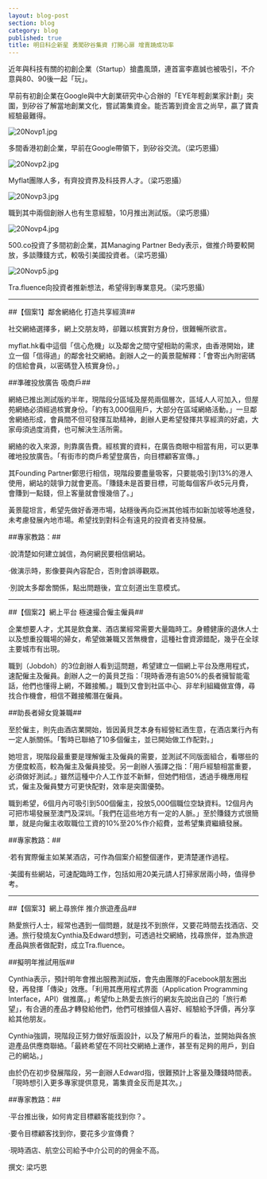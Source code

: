 ```yaml
---
layout: blog-post
section: blog
category: blog
published: true
title: 明日科企新星 勇闖矽谷集資 打開心扉 增賣蹺成功率
---
```

近年與科技有關的初創企業（Startup）搶盡風頭，連首富李嘉誠也被吸引，不介意與80、90後一起「玩」。

早前有初創企業在Google與中大創業研究中心合辦的「EYE年輕創業家計劃」突圍，到矽谷了解當地創業文化，嘗試籌集資金。能否籌到資金言之尚早，贏了寶貴經驗最難得。

![20Novp1.jpg]({{site.baseurl}}/media/20Novp1.jpg)

多間香港初創企業，早前在Google帶領下，到矽谷交流。（梁巧恩攝）

![20Novp2.jpg]({{site.baseurl}}/media/20Novp2.jpg)

Myflat團隊人多，有齊投資界及科技界人才。（梁巧恩攝）

![20Novp3.jpg]({{site.baseurl}}/media/20Novp3.jpg)

職到其中兩個創辦人也有生意經驗，10月推出測試版。（梁巧恩攝）

![20Novp4.jpg]({{site.baseurl}}/media/20Novp4.jpg)

500.co投資了多間初創企業，其Managing Partner Bedy表示，做推介時要較開放，多談賺錢方式，較吸引美國投資者。（梁巧恩攝）

![20Novp5.jpg]({{site.baseurl}}/media/20Novp5.jpg)

Tra.fluence向投資者推新想法，希望得到專業意見。（梁巧恩攝）

----------------------------------

##【個案1】鄰舍網絡化 打造共享經濟##

社交網絡選擇多，網上交朋友時，卻難以核實對方身份，很難暢所欲言。

myflat.hk看中這個「信心危機」以及鄰舍之間守望相助的需求，由香港開始，建立一個「信得過」的鄰舍社交網絡。創辦人之一的黃景龍解釋：「會寄出內附密碼的信給會員，以密碼登入核實身份。」

##準確投放廣告 吸商戶##

網絡已推出測試版約半年，現階段分區域及屋苑兩個層次，區域人人可加入，但屋苑網絡必須經過核實身份。「約有3,000個用戶，大部分在區域網絡活動。」一旦鄰舍網絡形成，會員間不但可發揮互助精神，創辦人更希望發揮共享經濟的好處，大家毋須過度消費，也可解決生活所需。

網絡的收入來源，則靠廣告費。經核實的資料，在廣告商眼中相當有用，可以更準確地投放廣告。「有街市的商戶希望登廣告，向目標顧客宣傳。」

其Founding Partner鄭思行相信，現階段要盡量吸客，只要能吸引到13%的港人使用，網站的競爭力就會更高。「賺錢未是首要目標，可能每個客戶收5元月費，會賺到一點錢，但上客量就會慢幾倍了。」

黃景龍坦言，希望先做好香港市場，站穩後再向亞洲其他城市如新加坡等地進發，未考慮發展內地市場。希望找到對科企有遠見的投資者支持發展。

##專家教路：##

‧說清楚如何建立誠信，為何網民要相信網站。

‧做演示時，影像要與內容配合，否則會誤導觀眾。

‧別說太多鄰舍關係，點出問題後，宜立刻道出生意模式。

----------------------------------

##【個案2】網上平台 極速撮合僱主僱員##

企業想要人才，尤其是飲食業、酒店業經常需要大量臨時工。身體健康的退休人士以及想重投職場的婦女，希望做兼職又苦無機會，這種社會資源錯配，幾乎在全球主要城市有出現。

職到（Jobdoh）的3位創辦人看到這問題，希望建立一個網上平台及應用程式，速配僱主及僱員。創辦人之一的黃貝芝指：「現時香港有逾50%的長者擁智能電話，他們也懂得上網，不難接觸。」職到又會到社區中心、非牟利組織做宣傳，尋找合作機會，相信不難接觸潛在僱員。

##助長者婦女覓兼職##

至於僱主，則先由酒店業開始，皆因黃貝芝本身有經營紅酒生意，在酒店業行內有一定人脈關係。「暫時已聯絡了10多個僱主，並已開始做工作配對。」

她坦言，現階段最重要是理解僱主及僱員的需要，並測試不同版面組合，看哪些的方便度較高，較為僱主及僱員接受。另一創辦人張譯之指：「用戶經驗相當重要，必須做好測試。」雖然這種中介人工作並不新鮮，但她們相信，透過手機應用程式，僱主及僱員雙方可更快配對，效率是突圍優勢。

職到希望，6個月內可吸引到500個僱主，投放5,000個職位空缺資料。12個月內可把市場發展至澳門及深圳。「我們在這些地方有一定的人脈。」至於賺錢方式很簡單，就是向僱主收取職位工資的10%至20%作介紹費，並希望集資繼續發展。

##專家教路：##

‧若有實際僱主如某某酒店，可作為個案介紹整個運作，更清楚運作過程。

‧美國有些網站，可速配臨時工作，包括如用20美元請人打掃家居兩小時，值得參考。

----------------------------------

##【個案3】網上尋旅伴 推介旅遊產品##

熱愛旅行人士，經常也遇到一個問題，就是找不到旅伴，又要花時間去找酒店、交通。旅行發燒友Cynthia及Edward想到，可透過社交網絡，找尋旅伴，並為旅遊產品與旅者做配對，成立Tra.fluence。

##擬明年推試用版##

Cynthia表示，預計明年會推出服務測試版，會先由團隊的Facebook朋友圈出發，再發揮「傳染」效應。「利用其應用程式界面（Application Programming Interface，API）做推廣。」希望fb上熱愛去旅行的網友先說出自己的「旅行希望」，有合適的產品才轉發給他們，他們可根據個人喜好、經驗給予評價，再分享給其他朋友。

Cynthia強調，現階段正努力做好版面設計，以及了解用戶的看法，並開始與各旅遊產品供應商聯絡。「最終希望在不同社交網絡上運作，甚至有足夠的用戶，到自己的網站。」

由於仍在初步發展階段，另一創辦人Edward指，很難預計上客量及賺錢時間表。「現時想引入更多專家提供意見，籌集資金反而是其次。」

##專家教路：##

‧平台推出後，如何肯定目標顧客能找到你？。

‧要令目標顧客找到你，要花多少宣傳費？

‧現時酒店、航空公司給予中介公司的的佣金不高。

撰文:	
梁巧恩
